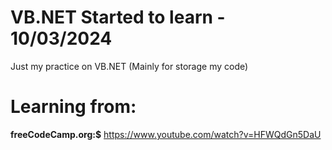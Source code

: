 # VB.NET Started to learn - 10/03/2024
Just my practice on VB.NET (Mainly for storage my code)

# Learning from:
**freeCodeCamp.org:$** https://www.youtube.com/watch?v=HFWQdGn5DaU

